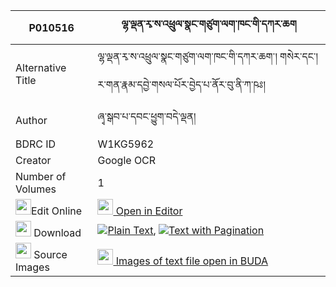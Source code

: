 |P010516|ལྷ་ལྡན་རྭ་ས་འཕྲུལ་སྣང་གཙུག་ལག་ཁང་གི་དཀར་ཆག 
| --- | --- 
|Alternative Title |ལྷ་ལྡན་རྭ་ས་འཕྲུལ་སྣང་གཙུག་ལག་ཁང་གི་དཀར་ཆག་། གསེར་དང་། ར་གན་རྣམ་དབྱེ་གསལ་པོར་བྱེད་པ་ནོར་བུ་ནི་ཀ་ཥཿ།
|Author| ཞྭ་སྒབ་པ་དབང་ཕྱུག་བདེ་ལྡན།
|BDRC ID | W1KG5962
|Creator | Google OCR
|Number of Volumes| 1
|<img width="25" src="https://img.icons8.com/color/25/000000/edit-property.png">Edit Online| [<img width="25" src="https://avatars.githubusercontent.com/u/45091458?s=200&v=4"> Open in Editor](http://editor.openpecha.org/P010516)
|<img width="25" src="https://img.icons8.com/fluent/48/000000/download-2.png"/>  Download | [![](https://img.icons8.com/color/20/000000/txt.png)Plain Text](https://github.com/Openpecha/P010516/releases/download/v1/lhaden_ra_sa_trulnang_tsuklakh_plain_P010516.zip), [![](https://img.icons8.com/color/20/000000/txt.png)Text with Pagination](https://github.com/Openpecha/P010516/releases/download/v1/lhaden_ra_sa_trulnang_tsuklakh_pages_P010516.zip)
|<img width="25" src="https://img.icons8.com/plasticine/100/000000/pictures-folder.png"/>  Source Images | [<img width="25" src="https://library.bdrc.io/icons/BUDA-small.svg"> Images of text file open in BUDA](https://library.bdrc.io/show/bdr:W1KG5962)